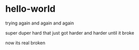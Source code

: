 # hello-world
trying again and again and again


super duper hard 
that just got harder and harder until it broke


now its real broken

